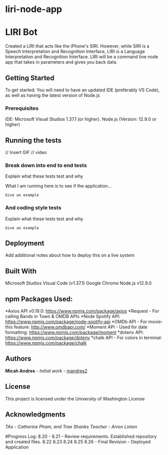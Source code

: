 # liri-node-app

# LIRI Bot

Created a LIRI that acts like the iPhone's SIRI. However, while SIRI is a Speech Interpretation and Recognition Interface, LIRI is a Language Interpretation and Recognition Interface. LIRI will be a command line node app that takes in parameters and gives you back data.

## Getting Started

To get started: You will need to have an updated IDE (preferably VS Code), as well as having the latest version of Node.js

### Prerequisites

IDE: Microsoft Visual Studios 1.37.1 (or higher).
Node.js (Version: 12.9.0 or higher)

## Running the tests

// Insert GIF // video

### Break down into end to end tests

Explain what these tests test and why

What I am running here is to see if the application...
```
Give an example
```

### And coding style tests

Explain what these tests test and why

```
Give an example
```

## Deployment

Add additional notes about how to deploy this on a live system

## Built With

Microsoft Studios Visual Code (v1.37.1)
Google Chrome
Node.js v12.9.0

## npm Packages Used:
*Axios API v0.19.0: https://www.npmjs.com/package/axios
*Request - For calling Bands in Town & OMDB APIs
*Node Spotify API: https://www.npmjs.com/package/node-spotify-api
*OMDb API - For movie-this feature: http://www.omdbapi.com/
*Moment API - Used for date formatting: https://www.npmjs.com/package/moment
*dotenv API: https://www.npmjs.com/package/dotenv
*chalk API - For colors in terminal: https://www.npmjs.com/package/chalk

## Authors

**Micah Andres** - *Initial work* - [mandres2](https://github.com/mandres2)

## License

This project is licensed under the University of Washington License

## Acknowledgments
*TAs - Catherine Pham, and Trae Shanks*
*Teacher - Arron Linton*

#Progress Log:
8.20 - 8.21 - Review requirements. Established repository and created files.
8.22
8.23
8.24
8.25
8.26 - Final Revision - Deployed Application

